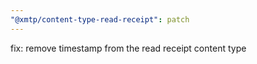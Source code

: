 ```yaml
---
"@xmtp/content-type-read-receipt": patch
---
```


fix: remove timestamp from the read receipt content type
